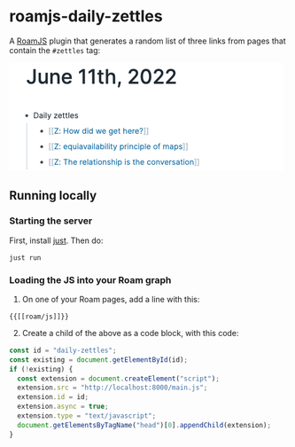 # roamjs-daily-zettles

A [RoamJS] plugin that generates a random list of three links from pages that contain the `#zettles` tag:

![screenshot](screenshot.png)


## Running locally

### Starting the server

First, install [just]. Then do:

```
just run
```

### Loading the JS into your Roam graph

1. On one of your Roam pages, add a line with this:

```
{{[[roam/js]]}}
```

2. Create a child  of the above as a code block, with this code:

```js
const id = "daily-zettles";
const existing = document.getElementById(id);
if (!existing) {
  const extension = document.createElement("script");
  extension.src = "http://localhost:8000/main.js";
  extension.id = id;
  extension.async = true;
  extension.type = "text/javascript";
  document.getElementsByTagName("head")[0].appendChild(extension);
}
```


[just]: https://just.systems/man/en/
[RoamJS]: https://roamjs.com/